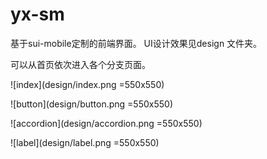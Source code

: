 # yx-sm
基于sui-mobile定制的前端界面。 UI设计效果见design 文件夹。

可以从首页依次进入各个分支页面。

![index](design/index.png =550x550)

![button](design/button.png  =550x550)

![accordion](design/accordion.png  =550x550)

![label](design/label.png  =550x550)
